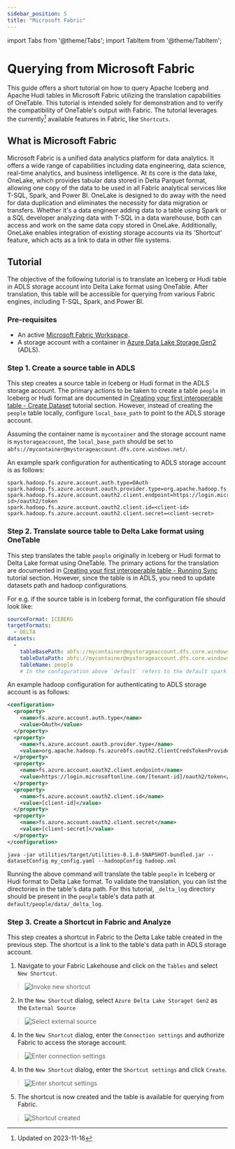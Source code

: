 ```yaml
---
sidebar_position: 5
title: "Microsoft Fabric"
---
```


import Tabs from '@theme/Tabs';
import TabItem from '@theme/TabItem';

# Querying from Microsoft Fabric
This guide offers a short tutorial on how to query Apache Iceberg and Apache Hudi tables in Microsoft Fabric utilizing 
the translation capabilities of OneTable. This tutorial is intended solely for demonstration and to verify the 
compatibility of OneTable's output with Fabric. The tutorial leverages the currently[^1] available features in Fabric, like 
`Shortcuts`.


## What is Microsoft Fabric
Microsoft Fabric is a unified data analytics platform for data analytics. It offers a wide range of capabilities 
including data engineering, data science, real-time analytics, and business intelligence. At its core is the data 
lake, OneLake, which provides tabular data stored in Delta Parquet format, allowing one copy of the data to be used in 
all Fabric analytical services like T-SQL, 
Spark, and Power BI. OneLake is designed to do away with the need for data duplication and eliminates the necessity 
for data migration or transfers. Whether it's a data engineer adding data to a table using Spark or a SQL developer 
analyzing data with T-SQL in a data warehouse, both can access and work on the same data copy stored in OneLake. 
Additionally, OneLake enables integration of existing storage accounts via its 'Shortcut' feature, which acts as a link
to data in other file systems.

## Tutorial
The objective of the following tutorial is to translate an Iceberg or Hudi table in ADLS storage account into Delta Lake
format using OneTable. After translation, this table will be accessible for querying from various Fabric engines,
including T-SQL, Spark, and Power BI.

### Pre-requisites
* An active [Microsoft Fabric Workspace](https://learn.microsoft.com/en-us/fabric/get-started/workspaces).
* A storage account with a container in [Azure Data Lake Storage Gen2](https://learn.microsoft.com/en-us/azure/storage/blobs/data-lake-storage-introduction) (ADLS).

### Step 1. Create a source table in ADLS
This step creates a source table in Iceberg or Hudi format in the ADLS storage account. The primary actions to be 
taken to create a table `people` in Iceberg or Hudi format are documented in 
[Creating your first interoperable table - Create Dataset](/docs/how-to#create-dataset) tutorial section. However, instead of creating the 
`people` table locally, configure `local_base_path` to point to the ADLS storage account.

Assuming the container name is `mycontainer` and the storage account name is `mystorageaccount`, the `local_base_path`
should be set to `abfs://mycontainer@mystorageaccount.dfs.core.windows.net/`.

An example spark configuration for authenticating to ADLS storage account is as follows:
```
spark.hadoop.fs.azure.account.auth.type=OAuth
spark.hadoop.fs.azure.account.oauth.provider.type=org.apache.hadoop.fs.azurebfs.oauth2.ClientCredsTokenProvider
spark.hadoop.fs.azure.account.oauth2.client.endpoint=https://login.microsoftonline.com/<tenant-id>/oauth2/token
spark.hadoop.fs.azure.account.oauth2.client.id=<client-id>
spark.hadoop.fs.azure.account.oauth2.client.secret=<client-secret>
```

### Step 2. Translate source table to Delta Lake format using OneTable
This step translates the table `people` originally in Iceberg or Hudi format to Delta Lake format using OneTable.
The primary actions for the translation are documented in 
[Creating your first interoperable table - Running Sync](/docs/how-to#running-sync) tutorial section. 
However, since the table is in ADLS, you need to update datasets path and hadoop configurations.

For e.g. if the source table is in Iceberg format, the configuration file should look like:

```yaml md title="my_config.yaml"
sourceFormat: ICEBERG
targetFormats:
  - DELTA
datasets:
  -
    tableBasePath: abfs://mycontainer@mystorageaccount.dfs.core.windows.net/default/people
    tableDataPath: abfs://mycontainer@mystorageaccount.dfs.core.windows.net/default/people/data
    tableName: people
    # In the configuration above `default` refers to the default spark database.
```

An example hadoop configuration for authenticating to ADLS storage account is as follows:
```xml md title="hadoop.xml"
<configuration>
  <property>
    <name>fs.azure.account.auth.type</name>
    <value>OAuth</value>
  </property>
  <property>
    <name>fs.azure.account.oauth.provider.type</name>
    <value>org.apache.hadoop.fs.azurebfs.oauth2.ClientCredsTokenProvider</value>
  </property>
  <property>
    <name>fs.azure.account.oauth2.client.endpoint</name>
    <value>https://login.microsoftonline.com/[tenant-id]/oauth2/token</value>
  </property>
  <property>
    <name>fs.azure.account.oauth2.client.id</name>
    <value>[client-id]</value>
  </property>
  <property>
    <name>fs.azure.account.oauth2.client.secret</name>
    <value>[client-secret]</value>
  </property>
</configuration>
```

```shell md title="shell"
java -jar utilities/target/utilities-0.1.0-SNAPSHOT-bundled.jar --datasetConfig my_config.yaml --hadoopConfig hadoop.xml
```

Running the above command will translate the table `people` in Iceberg or Hudi format to Delta Lake format. To validate
the translation, you can list the directories in the table's data path. For this tutorial, `_delta_log` directory 
should be present in the `people` table's data path at  `default/people/data/_delta_log`.

### Step 3. Create a Shortcut in Fabric and Analyze
This step creates a shortcut in Fabric to the Delta Lake table created in the previous step. The shortcut is a link to
the table's data path in ADLS storage account.

1. Navigate to your Fabric Lakehouse and click on the `Tables` and select `New Shortcut`.
> ![Invoke new shortcut](/images/fabric/shortcut_1_1.png)

2. In the `New Shortcut` dialog, select `Azure Delta Lake Storaget Gen2` as the `External Source`
> ![Select external source](/images/fabric/shortcut_1_2.png)

4. In the `New Shortcut` dialog, enter the `Connection settings` and authorize Fabric to access the storage account.
> ![Enter connection settings](/images/fabric/shortcut_1_3.png)

4. In the `New Shortcut` dialog, enter the `Shortcut settings` and click `Create`.
> ![Enter shortcut settings](/images/fabric/shortcut_1_4.png)

5. The shortcut is now created and the table is available for querying from Fabric.
> ![Shortcut created](/images/fabric/shortcut_1_5.png)


[^1]: Updated on 2023-11-16
